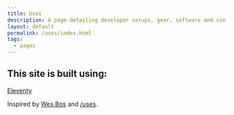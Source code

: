 ```yaml
---
title: Uses
description: A page detailing developer setups, gear, software and configs.
layout: default
permalink: /uses/index.html
tags:
  - pages
---
```


## This site is built using:
[Eleventy](https://www.11ty.dev)

Inspired by [Wes Bos](https://wesbos.com) and [/uses](https://uses.tech).
